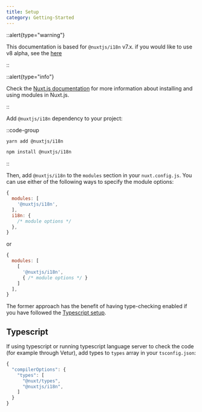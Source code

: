 ```yaml
---
title: Setup
category: Getting-Started
---
```


::alert{type="warning"}

This documentation is based for `@nuxtjs/i18n` v7.x. if you would like to use v8 alpha, see the [here](../next/getting-started/setup)

::

::alert{type="info"}

Check the [Nuxt.js documentation](https://nuxtjs.org/guides/configuration-glossary/configuration-modules) for more information about installing and using modules in Nuxt.js.

::

Add `@nuxtjs/i18n` dependency to your project:

::code-group

```bash [Yarn]
yarn add @nuxtjs/i18n
```

```bash [NPM]
npm install @nuxtjs/i18n
```

::

Then, add `@nuxtjs/i18n` to the `modules` section in your `nuxt.config.js`. You can use either of the following ways to specify the module options:

```js {}[nuxt.config.js]
{
  modules: [
    '@nuxtjs/i18n',
  ],
  i18n: {
    /* module options */
  },
}
```

or

```js {}[nuxt.config.js]
{
  modules: [
    [
      '@nuxtjs/i18n',
      { /* module options */ }
    ]
  ],
}
```

The former approach has the benefit of having type-checking enabled if you have followed the [Typescript setup](#typescript).

## Typescript

If using typescript or running typescript language server to check the code (for example through Vetur), add types to `types` array in your `tsconfig.json`:

```js {}[tsconfig.json]
{
  "compilerOptions": {
    "types": [
      "@nuxt/types",
      "@nuxtjs/i18n",
    ]
  }
}
```
